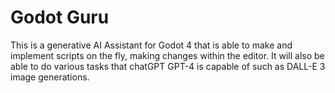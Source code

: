 # Godot Guru
 This is a generative AI Assistant for Godot 4 that is able to make and implement scripts on the fly, making changes within the editor. It will also be able to do various tasks that chatGPT GPT-4 is capable of such as DALL-E 3 image generations.
